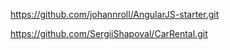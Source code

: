 https://github.com/johannroll/AngularJS-starter.git


https://github.com/SergiiShapoval/CarRental.git
